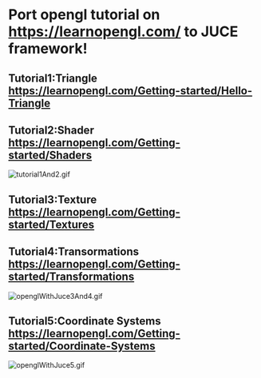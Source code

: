 # Port opengl tutorial on https://learnopengl.com/ to JUCE framework!


## Tutorial1:Triangle  https://learnopengl.com/Getting-started/Hello-Triangle
## Tutorial2:Shader     https://learnopengl.com/Getting-started/Shaders

![tutorial1And2.gif](https://raw.githubusercontent.com/iomeone/openglWithJuce/master/Screen/tutorial1And2.gif)  

## Tutorial3:Texture   https://learnopengl.com/Getting-started/Textures
## Tutorial4:Transormations https://learnopengl.com/Getting-started/Transformations

![openglWithJuce3And4.gif](https://raw.githubusercontent.com/iomeone/openglWithJuce/master/Screen/openglWithJuce3And4.gif)  

## Tutorial5:Coordinate Systems  https://learnopengl.com/Getting-started/Coordinate-Systems
![openglWithJuce5.gif](https://raw.githubusercontent.com/iomeone/openglWithJuce/master/Screen/openglWithJuce5.gif)  
